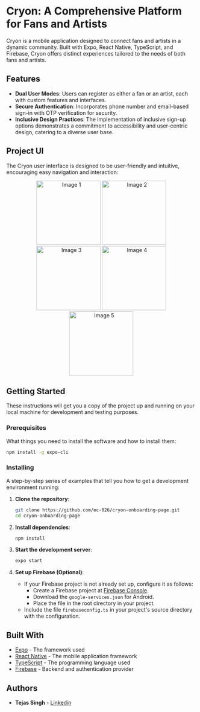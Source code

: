 
# Cryon: A Comprehensive Platform for Fans and Artists

Cryon is a mobile application designed to connect fans and artists in a dynamic community. Built with Expo, React Native, TypeScript, and Firebase, Cryon offers distinct experiences tailored to the needs of both fans and artists.

## Features

- **Dual User Modes**: Users can register as either a fan or an artist, each with custom features and interfaces.
- **Secure Authentication**: Incorporates phone number and email-based sign-in with OTP verification for security.
- **Inclusive Design Practices**: The implementation of inclusive sign-up options demonstrates a commitment to accessibility and user-centric design, catering to a diverse user base.
## Project UI

The Cryon user interface is designed to be user-friendly and intuitive, encouraging easy navigation and interaction:

<div align="center">
  <img src="https://github.com/ec-026/cryon-onboarding-page/assets/95495584/61a7c963-495b-4a20-9003-8e6d01c4cf61" width="170" alt="Image 1">
  <img src="https://github.com/ec-026/cryon-onboarding-page/assets/95495584/b7174bef-c29f-4c1a-994e-4e3271f903c7" width="170" alt="Image 2">
  <img src="https://github.com/ec-026/cryon-onboarding-page/assets/95495584/639aa96d-721b-48fa-890e-be746ef99479" width="170" alt="Image 3">
  <img src="https://github.com/ec-026/cryon-onboarding-page/assets/95495584/aae979cd-c0fe-4c1d-9535-c06b2b1825c0" width="170" alt="Image 4">
  <img src="https://github.com/ec-026/cryon-onboarding-page/assets/95495584/9eff9f15-cf0a-458a-9057-cbe27bf820ad" width="170" alt="Image 5">
</div>


## Getting Started

These instructions will get you a copy of the project up and running on your local machine for development and testing purposes.

### Prerequisites

What things you need to install the software and how to install them:

```bash
npm install -g expo-cli
```

### Installing

A step-by-step series of examples that tell you how to get a development environment running:

1. **Clone the repository**:
   ```bash
   git clone https://github.com/ec-026/cryon-onboarding-page.git
   cd cryon-onboarding-page
   ```

2. **Install dependencies**:
   ```bash
   npm install
   ```

3. **Start the development server**:
   ```bash
   expo start
   ```

4. **Set up Firebase (Optional)**:
   - If your Firebase project is not already set up, configure it as follows:
     - Create a Firebase project at [Firebase Console](https://console.firebase.google.com/).
     - Download the `google-services.json` for Android.
     - Place the file in the root directory in your project.
   - Include the file `firebaseconfig.ts` in your project's source directory with the configuration.


## Built With

- [Expo](https://expo.dev/) - The framework used
- [React Native](https://reactnative.dev/) - The mobile application framework
- [TypeScript](https://www.typescriptlang.org/) - The programming language used
- [Firebase](https://firebase.google.com/) - Backend and authentication provider

## Authors

- **Tejas Singh** - [Linkedin](https://www.linkedin.com/in/tejassingh026/)

